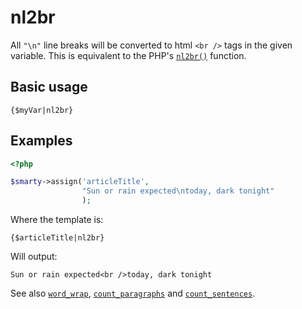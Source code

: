 # nl2br

All `"\n"` line breaks will be converted to html `<br />` tags in the
given variable. This is equivalent to the PHP\'s
[`nl2br()`](https://www.php.net/nl2br) function.

## Basic usage
```smarty
{$myVar|nl2br}
```

## Examples

```php
<?php

$smarty->assign('articleTitle',
                "Sun or rain expected\ntoday, dark tonight"
                );

```

Where the template is:

```smarty
{$articleTitle|nl2br}
```
       
Will output:

```
Sun or rain expected<br />today, dark tonight
```

See also [`word_wrap`](language-modifier-wordwrap.md),
[`count_paragraphs`](language-modifier-count-paragraphs.md) and
[`count_sentences`](language-modifier-count-sentences.md).

